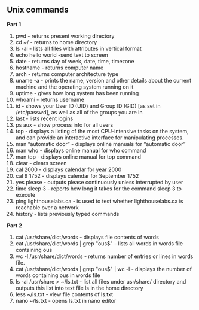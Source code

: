 Unix commands
----------------
**Part 1**

1. pwd  - returns present working directory
2. cd ~/  - returns to home directory
3. ls -al   - lists all files with attributes in vertical format
4. echo hello world  -send text to screen
5. date - returns day of week, date, time, timezone
6. hostname  - returns computer name
7. arch - returns computer architecture type
8. uname -a  - prints the name, version and other details about the current machine and the operating system running on it
9. uptime - gives how long system has been running
10. whoami - returns username
11. id - shows your User ID (UID) and Group ID (GID) [as set in /etc/passwd], as well as all of the groups you are in
12. last - lists recent logins
13. ps aux - show process info for all users
14. top - displays a listing of the most CPU-intensive tasks on the system, and can provide an interactive interface for manipulating processes.
15. man “automatic door”  - displays online manuals for “automatic door”
16. man who - displays online manual for who command
17. man top  -  displays online manual for top command
18. clear - clears screen
19. cal 2000 - displays calendar for year 2000
20. cal 9 1752 - displays calendar for September 1752
21. yes please - outputs please continuously unless interrupted by user
22. time sleep 3 - reports how long it takes for the command sleep 3 to execute
23. ping lighthouselabs.ca - is used to test whether lighthouselabs.ca is reachable over a network
24. history - lists previously typed commands

**Part 2**
<br>
1. cat /usr/share/dict/words - displays file contents of words
2. cat /usr/share/dict/words | grep "ous$" - lists all words in words file containing ous
3. wc -l /usr/share/dict/words - returns number of entries or lines  in words file.
4. cat /usr/share/dict/words | grep "ous$" | wc -l - displays the number of words containing ous in words file
5. ls -al /usr/share > ~/ls.txt - list all files under usr/share/ directory and outputs this list into text file ls in the home directory
6. less ~/ls.txt  - view file contents of ls.txt
7. nano ~/ls.txt - opens ls.txt in nano editor
